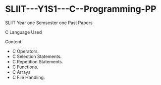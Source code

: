 # SLIIT---Y1S1---C--Programming-PP

SLIIT Year one Semsester one Past Papers

C Language Used 

Content

  * C Operators.
  * C Selection Statements.
  * C Repetition Statements.
  * C Functions.
  * C Arrays.
  * C File Handling.
